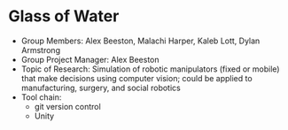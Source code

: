 # Glass of Water
* Group Members: Alex Beeston, Malachi Harper, Kaleb Lott, Dylan Armstrong
* Group Project Manager: Alex Beeston
* Topic of Research: Simulation of robotic manipulators (fixed or mobile) that make decisions using computer vision; could be applied to manufacturing, surgery, and social robotics
* Tool chain:
	* git version control
	* Unity
